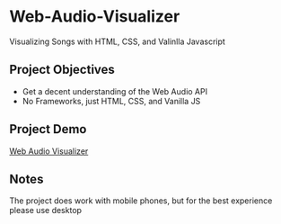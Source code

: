 # Web-Audio-Visualizer
Visualizing Songs with HTML, CSS, and Valinlla Javascript

## Project Objectives
- Get a decent understanding of the Web Audio API
- No Frameworks, just HTML, CSS, and Vanilla JS

## Project Demo
[Web Audio Visualizer](https://yair543210.github.io/Web-Audio-Visualizer/)
## Notes
The project does work with mobile phones, but for the best experience please use desktop
